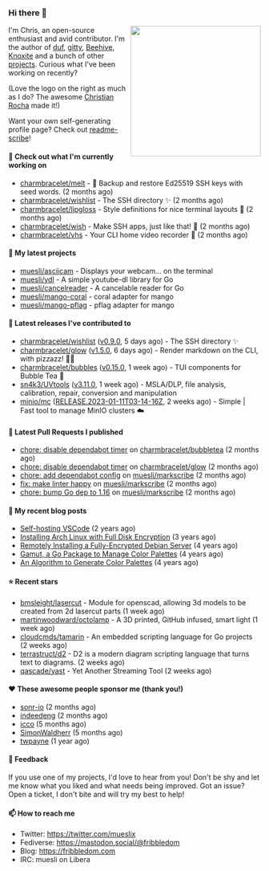 ### Hi there 👋

<img align="right" src="https://raw.githubusercontent.com/muesli/muesli/master/assets/termenv.png" width="260">

I'm Chris, an open-source enthusiast and avid contributor. I'm the author of [duf](https://github.com/muesli/duf),
[gitty](https://github.com/muesli/gitty), [Beehive](https://github.com/muesli/beehive), [Knoxite](https://github.com/knoxite/knoxite)
 and a bunch of other [projects](https://fribbledom.com/projects/). Curious what I've been working on recently?

(Love the logo on the right as much as I do? The awesome [Christian Rocha](https://github.com/meowgorithm/) made it!)

Want your own self-generating profile page? Check out [readme-scribe](https://github.com/muesli/readme-scribe)!

#### 👷 Check out what I'm currently working on

- [charmbracelet/melt](https://github.com/charmbracelet/melt) - 🧊 Backup and restore Ed25519 SSH keys with seed words. (2 months ago)
- [charmbracelet/wishlist](https://github.com/charmbracelet/wishlist) - The SSH directory ✨ (2 months ago)
- [charmbracelet/lipgloss](https://github.com/charmbracelet/lipgloss) - Style definitions for nice terminal layouts 👄 (2 months ago)
- [charmbracelet/wish](https://github.com/charmbracelet/wish) - Make SSH apps, just like that! 💫 (2 months ago)
- [charmbracelet/vhs](https://github.com/charmbracelet/vhs) - Your CLI home video recorder 📼 (2 months ago)

#### 🌱 My latest projects

- [muesli/asciicam](https://github.com/muesli/asciicam) - Displays your webcam... on the terminal
- [muesli/ydl](https://github.com/muesli/ydl) - A simple youtube-dl library for Go
- [muesli/cancelreader](https://github.com/muesli/cancelreader) - A cancelable reader for Go
- [muesli/mango-coral](https://github.com/muesli/mango-coral) - coral adapter for mango
- [muesli/mango-pflag](https://github.com/muesli/mango-pflag) - pflag adapter for mango

#### 🔭 Latest releases I've contributed to

- [charmbracelet/wishlist](https://github.com/charmbracelet/wishlist) ([v0.9.0](https://github.com/charmbracelet/wishlist/releases/tag/v0.9.0), 5 days ago) - The SSH directory ✨
- [charmbracelet/glow](https://github.com/charmbracelet/glow) ([v1.5.0](https://github.com/charmbracelet/glow/releases/tag/v1.5.0), 6 days ago) - Render markdown on the CLI, with pizzazz! 💅🏻
- [charmbracelet/bubbles](https://github.com/charmbracelet/bubbles) ([v0.15.0](https://github.com/charmbracelet/bubbles/releases/tag/v0.15.0), 1 week ago) - TUI components for Bubble Tea 🫧
- [sn4k3/UVtools](https://github.com/sn4k3/UVtools) ([v3.11.0](https://github.com/sn4k3/UVtools/releases/tag/v3.11.0), 1 week ago) - MSLA/DLP, file analysis, calibration, repair, conversion and manipulation
- [minio/mc](https://github.com/minio/mc) ([RELEASE.2023-01-11T03-14-16Z](https://github.com/minio/mc/releases/tag/RELEASE.2023-01-11T03-14-16Z), 2 weeks ago) - Simple | Fast tool to manage MinIO clusters :cloud:

#### 🔨 Latest Pull Requests I published

- [chore: disable dependabot timer](https://github.com/charmbracelet/bubbletea/pull/608) on [charmbracelet/bubbletea](https://github.com/charmbracelet/bubbletea) (2 months ago)
- [chore: disable dependabot timer](https://github.com/charmbracelet/glow/pull/419) on [charmbracelet/glow](https://github.com/charmbracelet/glow) (2 months ago)
- [chore: add dependabot config](https://github.com/muesli/markscribe/pull/55) on [muesli/markscribe](https://github.com/muesli/markscribe) (2 months ago)
- [fix: make linter happy](https://github.com/muesli/markscribe/pull/54) on [muesli/markscribe](https://github.com/muesli/markscribe) (2 months ago)
- [chore: bump Go dep to 1.16](https://github.com/muesli/markscribe/pull/53) on [muesli/markscribe](https://github.com/muesli/markscribe) (2 months ago)

#### 📜 My recent blog posts

- [Self-hosting VSCode](https://fribbledom.com/posts/selfhosting-vscode/) (2 years ago)
- [Installing Arch Linux with Full Disk Encryption](https://fribbledom.com/posts/encrypted-arch-install/) (3 years ago)
- [Remotely Installing a Fully-Encrypted Debian Server](https://fribbledom.com/posts/encrypted-remote-debian-install/) (4 years ago)
- [Gamut, a Go Package to Manage Color Palettes](https://fribbledom.com/posts/gamut-package-to-handle-color-palettes/) (4 years ago)
- [An Algorithm to Generate Color Palettes](https://fribbledom.com/posts/an-algorithm-to-generate-color-palettes/) (4 years ago)

#### ⭐ Recent stars

- [bmsleight/lasercut](https://github.com/bmsleight/lasercut) - Module for openscad, allowing 3d models to be created from 2d lasercut parts (1 week ago)
- [martinwoodward/octolamp](https://github.com/martinwoodward/octolamp) - A 3D printed, GitHub infused, smart light (1 week ago)
- [cloudcmds/tamarin](https://github.com/cloudcmds/tamarin) - An embedded scripting language for Go projects (2 weeks ago)
- [terrastruct/d2](https://github.com/terrastruct/d2) - D2 is a modern diagram scripting language that turns text to diagrams. (2 weeks ago)
- [qascade/yast](https://github.com/qascade/yast) - Yet Another Streaming Tool (2 weeks ago)

#### ❤️ These awesome people sponsor me (thank you!)

- [sonr-io](https://github.com/sonr-io) (2 months ago)
- [indeedeng](https://github.com/indeedeng) (2 months ago)
- [icco](https://github.com/icco) (5 months ago)
- [SimonWaldherr](https://github.com/SimonWaldherr) (5 months ago)
- [twpayne](https://github.com/twpayne) (1 year ago)

#### 💬 Feedback

If you use one of my projects, I'd love to hear from you! Don't be shy and let me know what you liked
and what needs being improved. Got an issue? Open a ticket, I don't bite and will try my best to help!

#### 📫 How to reach me

- Twitter: https://twitter.com/mueslix
- Fediverse: https://mastodon.social/@fribbledom
- Blog: https://fribbledom.com
- IRC: muesli on Libera
